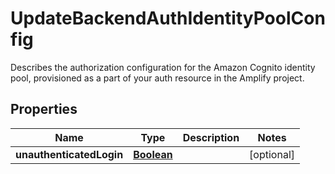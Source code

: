 

# UpdateBackendAuthIdentityPoolConfig

Describes the authorization configuration for the Amazon Cognito identity pool, provisioned as a part of your auth resource in the Amplify project.

## Properties

| Name | Type | Description | Notes |
|------------ | ------------- | ------------- | -------------|
|**unauthenticatedLogin** | [**Boolean**](Boolean.md) |  |  [optional] |



